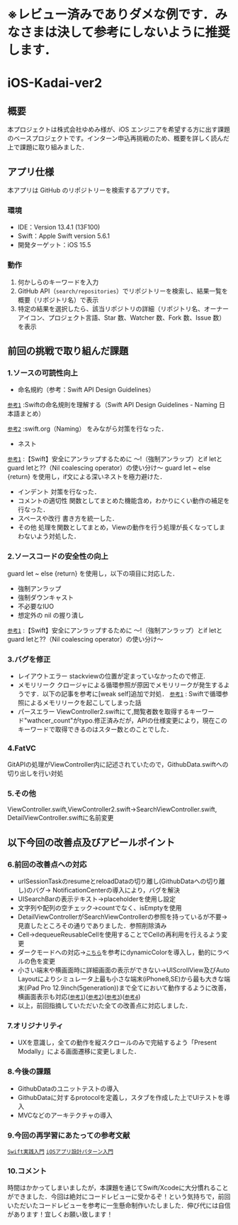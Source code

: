 # ※レビュー済みでありダメな例です．みなさまは決して参考にしないように推奨します．
# iOS-Kadai-ver2

## 概要

本プロジェクトは株式会社ゆめみ様が、iOS エンジニアを希望する方に出す課題のベースプロジェクトです。インターン申込再挑戦のため、概要を詳しく読んだ上で課題に取り組みました．

## アプリ仕様

本アプリは GitHub のリポジトリーを検索するアプリです。

### 環境

- IDE：Version 13.4.1 (13F100)
- Swift：Apple Swift version 5.6.1
- 開発ターゲット：iOS 15.5

### 動作

1. 何かしらのキーワードを入力
2. GitHub API（`search/repositories`）でリポジトリーを検索し、結果一覧を概要（リポジトリ名）で表示
3. 特定の結果を選択したら、該当リポジトリの詳細（リポジトリ名、オーナーアイコン、プロジェクト言語、Star 数、Watcher 数、Fork 数、Issue 数）を表示

## 前回の挑戦で取り組んだ課題
### 1.ソースの可読性向上
- 命名規約（参考：Swift API Design Guidelines）

[`参考1`](https://qiita.com/fuwamaki/items/f2df71723ab277dffc29) :Swiftの命名規則を理解する（Swift API Design Guidelines - Naming 日本語まとめ）

[`参考2`](https://www.swift.org/documentation/api-design-guidelines/#naming) :swift.org（Naming）
をみながら対策を行なった．


- ネスト

[`参考1`](https://techblog.recochoku.jp/8058) :【Swift】安全にアンラップするために 〜!（強制アンラップ）とif letとguard letと??（Nil coalescing operator）の使い分け〜
guard let ~ else {return} を使用し，if文による深いネストを極力避けた．


- インデント
    対策を行なった．
- コメントの適切性
    関数としてまとめた機能含め，わかりにくい動作の補足を行なった．
- スペースや改行
    書き方を統一した．
- その他
    処理を関数としてまとめ，Viewの動作を行う処理が長くなってしまわないよう対処した．


### 2.ソースコードの安全性の向上
guard let ~ else {return} を使用し，以下の項目に対応した．
- 強制アンラップ
- 強制ダウンキャスト
- 不必要なIUO
- 想定外の nil の握り潰し

[`参考1`](https://techblog.recochoku.jp/8058) :【Swift】安全にアンラップするために 〜!（強制アンラップ）とif letとguard letと??（Nil coalescing operator）の使い分け〜

### 3.バグを修正
- レイアウトエラー
stackviewの位置が定まっていなかったので修正.
- メモリリーク
クロージャによる循環参照が原因でメモリリークが発生するようです．以下の記事を参考に[weak self]追加で対処．
[`参考1`](https://tm-progapp.hatenablog.com/entry/2021/01/21/215819) : Swiftで循環参照によるメモリリークを起こしてしまった話
- パースエラー
ViewController2.swiftにて,閲覧者数を取得するキーワード"wathcer_count"がtypo.修正済みだが，APIの仕様変更により，現在このキーワードで取得できるのはスター数とのことでした．

### 4.FatVC
GitAPIの処理がViewController内に記述されていたので，GithubData.swiftへの切り出しを行い対処

### 5.その他
ViewController.swift,ViewController2.swift→SearchViewController.swift, DetailViewController.swiftに名前変更

## 以下今回の改善点及びアピールポイント
### 6.前回の改善点への対応
 - urlSessionTaskのresumeとreloadDataの切り離し(GithubDataへの切り離し)のバグ→ NotificationCenterの導入により，バグを解決
 -  UISearchBarの表示テキスト→placeholderを使用し設定
 -  文字列や配列の空チェック→countでなく、isEmptyを使用
 -  DetailViewControllerがSearchViewControllerの参照を持っているが不要→見直したところその通りでありました．参照削除済み
 -  Cell→dequeueReusableCellを使用することでCellの再利用を行えるよう変更
 -  ダークモードへの対応→[`こちら`](https://qiita.com/gonsee/items/c04b73787730c0e831df)を参考にdynamicColorを導入し，動的にラベルの色を変更
 -  小さい端末や横画面時に詳細画面の表示ができない→UIScrollView及びAuto Layoutによりシミュレータ上最も小さな端末(iPhone8,SE)から最も大きな端末(iPad Pro 12.9inch(5generation))まで全てにおいて動作するように改善，横画面表示も対応([`参考1`](https://swallow-incubate.com/archives/blog/20200805))([`参考2`](https://qiita.com/ynakaDream/items/960899183c38949c2ab0))([`参考3`](https://type.jp/et/feature/3112/))([`参考4`](https://developer.apple.com/documentation/uikit/uiscrollview))
 - 以上，前回指摘していただいた全ての改善点に対応しました．

### 7.オリジナリティ
 - UXを意識し，全ての動作を縦スクロールのみで完結するよう「Present Modally」による画面遷移に変更しました．

### 8.今後の課題
 - GithubDataのユニットテストの導入
 - GithubDataに対するprotocolを定義し，スタブを作成した上でUIテストを導入
 - MVCなどのアーキテクチャの導入

### 9.今回の再学習にあたっての参考文献
[`Swift実践入門`](https://gihyo.jp/book/2020/978-4-297-11213-4)
[`iOSアプリ設計パターン入門`](https://peaks.cc/books/iOS_architecture)

### 10.コメント
時間はかかってしまいましたが，本課題を通じてSwift/Xcodeに大分慣れることができました．今回は絶対にコードレビューに受かるぞ！という気持ちで，前回いただいたコードレビューを参考に一生懸命制作いたしました．伸び代には自信があります！宜しくお願い致します！

